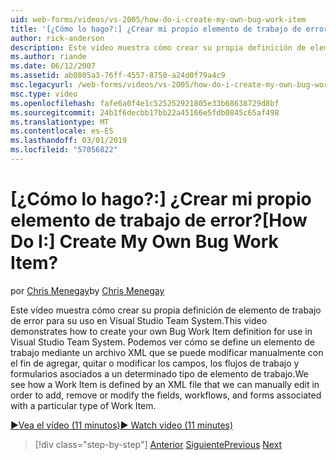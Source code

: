 ```yaml
---
uid: web-forms/videos/vs-2005/how-do-i-create-my-own-bug-work-item
title: '[¿Cómo lo hago?:] ¿Crear mi propio elemento de trabajo de error? | Microsoft Docs'
author: rick-anderson
description: Este vídeo muestra cómo crear su propia definición de elemento de trabajo de error para su uso en Visual Studio Team System. Veremos cómo se define un elemento de trabajo mediante un archivo XML...
ms.author: riande
ms.date: 06/12/2007
ms.assetid: ab0805a3-76ff-4557-8750-a24d0f79a4c9
msc.legacyurl: /web-forms/videos/vs-2005/how-do-i-create-my-own-bug-work-item
msc.type: video
ms.openlocfilehash: fafe6a0f4e1c525252921805e33b68638729d8bf
ms.sourcegitcommit: 24b1f6decbb17bb22a45166e5fdb0845c65af498
ms.translationtype: MT
ms.contentlocale: es-ES
ms.lasthandoff: 03/01/2019
ms.locfileid: "57056822"
---
```

<a name="how-do-i-create-my-own-bug-work-item"></a><span data-ttu-id="08b7d-105">[¿Cómo lo hago?:] ¿Crear mi propio elemento de trabajo de error?</span><span class="sxs-lookup"><span data-stu-id="08b7d-105">[How Do I:] Create My Own Bug Work Item?</span></span>
====================
<span data-ttu-id="08b7d-106">por [Chris Menegay](https://twitter.com/CMenegay)</span><span class="sxs-lookup"><span data-stu-id="08b7d-106">by [Chris Menegay](https://twitter.com/CMenegay)</span></span>

<span data-ttu-id="08b7d-107">Este vídeo muestra cómo crear su propia definición de elemento de trabajo de error para su uso en Visual Studio Team System.</span><span class="sxs-lookup"><span data-stu-id="08b7d-107">This video demonstrates how to create your own Bug Work Item definition for use in Visual Studio Team System.</span></span> <span data-ttu-id="08b7d-108">Podemos ver cómo se define un elemento de trabajo mediante un archivo XML que se puede modificar manualmente con el fin de agregar, quitar o modificar los campos, los flujos de trabajo y formularios asociados a un determinado tipo de elemento de trabajo.</span><span class="sxs-lookup"><span data-stu-id="08b7d-108">We see how a Work Item is defined by an XML file that we can manually edit in order to add, remove or modify the fields, workflows, and forms associated with a particular type of Work Item.</span></span>

[<span data-ttu-id="08b7d-109">&#9654;Vea el vídeo (11 minutos)</span><span class="sxs-lookup"><span data-stu-id="08b7d-109">&#9654; Watch video (11 minutes)</span></span>](https://channel9.msdn.com/Blogs/ASP-NET-Site-Videos/how-do-i-create-my-own-bug-work-item)

> [!div class="step-by-step"]
> <span data-ttu-id="08b7d-110">[Anterior](how-do-i-integrate-defect-tracking-with-testing.md)
> [Siguiente](how-do-i-write-code-more-quickly-with-unit-tests.md)</span><span class="sxs-lookup"><span data-stu-id="08b7d-110">[Previous](how-do-i-integrate-defect-tracking-with-testing.md)
[Next](how-do-i-write-code-more-quickly-with-unit-tests.md)</span></span>
